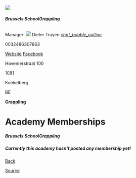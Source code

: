 ![](//s3.us-east-2.amazonaws.com/jitshareimages/academies/images/000/000/040/medium/logo-grappling-06-2019.jpg?1608626722)

###### **Brussels SchoolGrappling**

Manager: ![](//s3.us-east-2.amazonaws.com/jitshareimages/users/images/000/000/084/thumb/download.png?1565588880) Dieter Truyen [*chat_bubble_outline*](/conversations?user_id=84)

  

0032486307863

[Website](https://bbjja.be/nl/index.php?page=Grappling/intro) [Facebook](https://www.facebook.com/Schoolgrappling-102244687816634/)

Hovenierstraat 100

1081

Koekelberg

BE

  

**Grappling**

  

Academy Memberships
===================

##### Brussels SchoolGrappling

  

##### Currently this academy hasn't posted any membership yet!

[Back](/)

[Source](https://www.jitshare.com/academylist?academy_id=40)